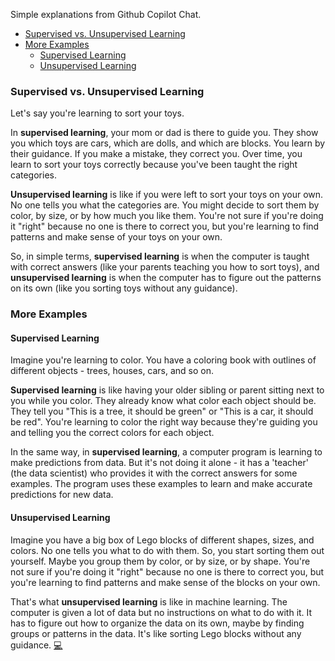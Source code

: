 Simple explanations from Github Copilot Chat.

- [Supervised vs. Unsupervised Learning](#supervised-vs-unsupervised-learning)
- [More Examples](#more-examples)
  - [Supervised Learning](#supervised-learning)
  - [Unsupervised Learning](#unsupervised-learning)

### Supervised vs. Unsupervised Learning

Let's say you're learning to sort your toys.

In **supervised learning**, your mom or dad is there to guide you. They show you which toys are cars, which are dolls, and which are blocks. You learn by their guidance. If you make a mistake, they correct you. Over time, you learn to sort your toys correctly because you've been taught the right categories.

**Unsupervised learning** is like if you were left to sort your toys on your own. No one tells you what the categories are. You might decide to sort them by color, by size, or by how much you like them. You're not sure if you're doing it "right" because no one is there to correct you, but you're learning to find patterns and make sense of your toys on your own.

So, in simple terms, **supervised learning** is when the computer is taught with correct answers (like your parents teaching you how to sort toys), and **unsupervised learning** is when the computer has to figure out the patterns on its own (like you sorting toys without any guidance).

### More Examples

#### Supervised Learning

Imagine you're learning to color. You have a coloring book with outlines of different objects - trees, houses, cars, and so on.

**Supervised learning** is like having your older sibling or parent sitting next to you while you color. They already know what color each object should be. They tell you "This is a tree, it should be green" or "This is a car, it should be red". You're learning to color the right way because they're guiding you and telling you the correct colors for each object.

In the same way, in **supervised learning**, a computer program is learning to make predictions from data. But it's not doing it alone - it has a 'teacher' (the data scientist) who provides it with the correct answers for some examples. The program uses these examples to learn and make accurate predictions for new data.

#### Unsupervised Learning

Imagine you have a big box of Lego blocks of different shapes, sizes, and colors. No one tells you what to do with them. So, you start sorting them out yourself. Maybe you group them by color, or by size, or by shape. You're not sure if you're doing it "right" because no one is there to correct you, but you're learning to find patterns and make sense of the blocks on your own.

That's what **unsupervised learning** is like in machine learning. The computer is given a lot of data but no instructions on what to do with it. It has to figure out how to organize the data on its own, maybe by finding groups or patterns in the data. It's like sorting Lego blocks without any guidance. [:computer:](unsupervised-learning)
